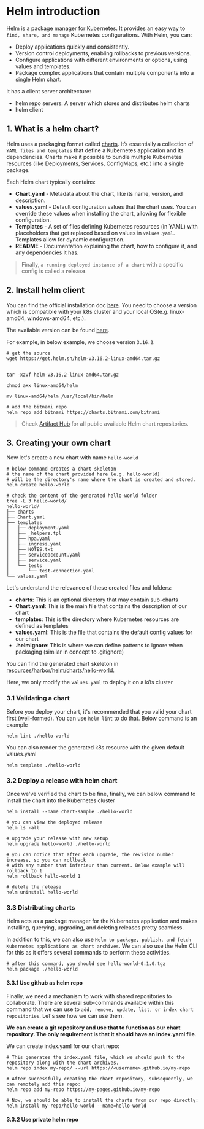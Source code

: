 # Helm introduction

[Helm](https://helm.sh/) is a package manager for Kubernetes. It provides an easy way to `find, share, and manage` Kubernetes 
configurations. With Helm, you can:

- Deploy applications quickly and consistently.
- Version control deployments, enabling rollbacks to previous versions.
- Configure applications with different environments or options, using values and templates.
- Package complex applications that contain multiple components into a single Helm chart. 


It has a client server architecture:
- helm repo servers: A server which stores and distributes helm charts
- helm client


## 1. What is a helm chart?

Helm uses a packaging format called [charts](https://v2.helm.sh/docs/developing_charts/).  It’s essentially a collection of `YAML files and templates` 
that define a Kubernetes application and its dependencies. Charts make it possible to bundle multiple 
Kubernetes resources (like Deployments, Services, ConfigMaps, etc.) into a single package.

Each Helm chart typically contains:

 - **Chart.yaml** - Metadata about the chart, like its name, version, and description.
 - **values.yaml** - Default configuration values that the chart uses. You can override these values when 
                     installing the chart, allowing for flexible configuration.
 - **Templates** - A set of files defining Kubernetes resources (in YAML) with placeholders that get replaced 
                   based on values in `values.yaml`. Templates allow for dynamic configuration.
 - **README** - Documentation explaining the chart, how to configure it, and any dependencies it has.

> Finally, `a running deployed instance of a chart` with a specific config is called a **release**.


## 2. Install helm client

You can find the official installation doc [here](https://helm.sh/docs/intro/install/). You need to choose a version which is
compatible with your k8s cluster and your local OS(e.g. linux-amd64, windows-amd64, etc.).

The available version can be found [here](https://github.com/helm/helm/releases).

For example, in below example, we choose version `3.16.2`.

```shell
# get the source
wget https://get.helm.sh/helm-v3.16.2-linux-amd64.tar.gz


tar -xzvf helm-v3.16.2-linux-amd64.tar.gz

chmod a+x linux-amd64/helm

mv linux-amd64/helm /usr/local/bin/helm

# add the bitnami repo
helm repo add bitnami https://charts.bitnami.com/bitnami
```

> Check [Artifact Hub](https://artifacthub.io/packages/search?kind=0) for all public available Helm chart repositories.

## 3. Creating your own chart

Now let's create a new chart with name `hello-world`

```shell
# below command creates a chart skeleton
# the name of the chart provided here (e.g. hello-world) 
# will be the directory's name where the chart is created and stored.
helm create hello-world

# check the content of the generated hello-world folder
tree -L 3 hello-world/
hello-world/
├── charts
├── Chart.yaml
├── templates
│   ├── deployment.yaml
│   ├── _helpers.tpl
│   ├── hpa.yaml
│   ├── ingress.yaml
│   ├── NOTES.txt
│   ├── serviceaccount.yaml
│   ├── service.yaml
│   └── tests
│       └── test-connection.yaml
└── values.yaml

```

Let's understand the relevance of these created files and folders:

- **charts**: This is an optional directory that may contain sub-charts
- **Chart.yaml**: This is the main file that contains the description of our chart
- **templates**: This is the directory where Kubernetes resources are defined as templates
- **values.yaml**: This is the file that contains the default config values for our chart
- **.helmignore**: This is where we can define patterns to ignore when packaging (similar in concept to .gitignore)

You can find the generated chart skeleton in [resources/harbor/helm/charts/hello-world](../../resources/harbor/helm/charts/hello-world/).

Here, we only modify the `values.yaml` to deploy it on a k8s cluster

### 3.1 Validating a chart

Before you deploy your chart, it's recommended that you valid your chart first (well-formed). You can use `helm lint` to do that. Below command is an example

```shell
helm lint ./hello-world

```

You can also render the generated k8s resource with the given default values.yaml

```shell
helm template ./hello-world
```

### 3.2 Deploy a release with helm chart
Once we've verified the chart to be fine, finally, we can below command to install the chart into the Kubernetes cluster

```shell
helm install --name chart-sample ./hello-world

# you can view the deployed release 
helm ls -all 

# upgrade your release with new setup
helm upgrade hello-world ./hello-world

# you can notice that after each upgrade, the revision number increase, so you can rollback
# with any number that inferieur than current. Below example will rollback to 1
helm rollback hello-world 1

# delete the release
helm uninstall hello-world

```

### 3.3 Distributing charts

Helm acts as a package manager for the Kubernetes application and makes installing, querying, upgrading, and deleting releases pretty seamless.

In addition to this, we can also use `Helm to package, publish, and fetch Kubernetes applications as chart archives`. 
We can also use the Helm CLI for this as it offers several commands to perform these activities. 

```shell
# after this command, you should see hello-world-0.1.0.tgz
helm package ./hello-world 
```

#### 3.3.1 Use github as helm repo

Finally, we need a mechanism to work with shared repositories to collaborate. There are several sub-commands available within this command that we can use to `add, remove, update, list, or index chart repositories`. Let's see how we can use them.

**We can create a git repository and use that to function as our chart repository. The only requirement is that it should have an index.yaml file**.

We can create index.yaml for our chart repo:

```shell 
# This generates the index.yaml file, which we should push to the repository along with the chart archives.
helm repo index my-repo/ --url https://<username>.github.io/my-repo

# After successfully creating the chart repository, subsequently, we can remotely add this repo:
helm repo add my-repo https://my-pages.github.io/my-repo

# Now, we should be able to install the charts from our repo directly:
helm install my-repo/hello-world --name=hello-world
```

#### 3.3.2 Use private helm repo




